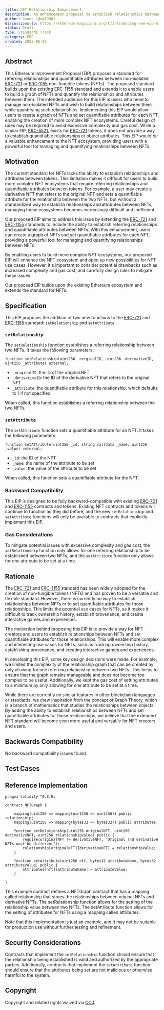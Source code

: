 ```yaml
---
title: NFT Relationship Enhancement
description: An enhancement proposal to establish relationships between NFTs and setting quantifiable attributes for those relationships.
author: Guang (@xg1990)
discussions-to: https://ethereum-magicians.org/t/introducing-new-eip-nft-relationship-standard/14468
status: Draft
type: Standards Track
category: ERC
created: 2023-05-02
---
```



## Abstract

This Ethereum Improvement Proposal (EIP) proposes a standard for referring relationships and quantifiable attributes between non-isolated [ERC-721](./eip-721.md) or [ERC-1155](./eip-1155.md) non-fungible tokens (NFTs). The proposed standard builds upon the existing ERC-1155 standard and extends it to enable users to build a graph of NFTs and quantify the relationships and attributes between them. The intended audience for this EIP is users who need to manage non-isolated NFTs and wish to build relationships between them while quantifying such relationships. Implementing this EIP would allow users to create a graph of NFTs and set quantifiable attributes for each NFT, enabling the creation of more complex NFT ecosystems. Careful design of rules may be required to avoid excessive complexity and gas cost. While a similar EIP, [ERC-5521](./eip-5521.md), exists for [ERC-721](./eip-721.md) tokens, it does not provide a way to establish quantifiable relationships or object attributes. This EIP would be a valuable enhancement to the NFT ecosystem, providing users with a powerful tool for managing and quantifying relationships between NFTs.

## Motivation

The current standard for NFTs lacks the ability to establish relationships and attributes between tokens. This limitation makes it difficult for users to build more complex NFT ecosystems that require referring relationships and quantifiable attributes between tokens. For example, a user may create a derivative NFT that refers to the original NFT and sets a quantifiable attribute for the relationship between the two NFTs, but without a standardized way to establish relationships and attributes between NFTs, managing these ecosystems becomes increasingly difficult and inefficient.

Our proposed EIP aims to address this issue by extending the [ERC-721](./eip-721.md) and [ERC-1155](./eip-1155.md) standards to include the ability to establish referring relationships and quantifiable attributes between NFTs. With this enhancement, users can create a graph of NFTs and set quantifiable attributes for each NFT, providing a powerful tool for managing and quantifying relationships between NFTs.

By enabling users to build more complex NFT ecosystems, our proposed EIP will enhance the NFT ecosystem and open up new possibilities for NFT use cases. However, it's important to consider potential drawbacks such as increased complexity and gas cost, and carefully design rules to mitigate these issues.

Our proposed EIP builds upon the existing Ethereum ecosystem and extends the standard for NFTs.

## Specification

This EIP proposes the addition of two new functions to the [ERC-721](./eip-721.md) and [ERC-1155](./eip-1155.md) standard: `setRelationship` and `setAttribute`.

### `setRelationship`

The `setRelationship` function establishes a referring relationship between two NFTs. It takes the following parameters:

```solidity
function setRelationship(uint256 _originalID, uint256 _derivativeID, uint256 _attribute) external;
```

- `_originalID`: the ID of the original NFT
- `_derivativeID`: the ID of the derivative NFT that refers to the original NFT
- `_attribute`: the quantifiable attribute for this relationship, which defaults to 1 if not specified

When called, this function establishes a referring relationship between the two NFTs.

### `setAttribute`

The `setAttribute` function sets a quantifiable attribute for an NFT. It takes the following parameters:

```solidity
function setAttribute(uint256 _id, string calldata _name, uint256 _value) external;
```

- `_id`: the ID of the NFT
- `_name`: the name of the attribute to be set
- `_value`: the value of the attribute to be set

When called, this function sets a quantifiable attribute for the NFT.

### Backward Compatibility

This EIP is designed to be fully backward-compatible with existing [ERC-721](./eip-721.md) and [ERC-1155](./eip-1155.md)  contracts and tokens. Existing NFT contracts and tokens will continue to function as they did before, and the new `setRelationship` and `setAttribute` functions will only be available to contracts that explicitly implement this EIP.

### Gas Considerations

To mitigate potential issues with excessive complexity and gas cost, the `setRelationship` function only allows for one referring relationship to be established between two NFTs, and the `setAttribute` function only allows for one attribute to be set at a time.

## Rationale

The [ERC-721](./eip-721.md) and [ERC-1155](./eip-1155.md) standard has been widely adopted for the creation of non-fungible tokens (NFTs) and has proven to be a versatile and flexible standard. However, there is currently no way to establish relationships between NFTs or to set quantifiable attributes for those relationships. This limits the potential use cases for NFTs, as it makes it difficult to track ownership history, establish provenance, and create interactive games and experiences.

The motivation behind proposing this EIP is to provide a way for NFT creators and users to establish relationships between NFTs and set quantifiable attributes for those relationships. This will enable more complex and interesting use cases for NFTs, such as tracking ownership history, establishing provenance, and creating interactive games and experiences.

In developing this EIP, some key design decisions were made. For example, we limited the complexity of the relationship graph that can be created by only allowing for one referring relationship between two NFTs. This helps to ensure that the graph remains manageable and does not become too complex to be useful. Additionally, we kept the gas cost of setting attributes to a minimum by only allowing for one attribute to be set at a time.

While there are currently no similar features in other blockchain languages or standards, we drew inspiration from the concept of Graph Theory, which is a branch of mathematics that studies the relationships between objects. By adding the ability to establish relationships between NFTs and set quantifiable attributes for those relationships, we believe that the extended NFT standard will become even more useful and versatile for NFT creators and users.

## Backwards Compatibility

No backward compatibility issues found.

## Test Cases

## Reference Implementation

```solidity
pragma solidity ^0.8.0;

contract NFTGraph {
    
    mapping(uint256 => mapping(uint256 => uint256)) public relationship;
    mapping(uint256 => mapping(bytes32 => bytes32)) public attributes;

    function setRelationship(uint256 originalNFT, uint256 derivativeNFT, uint256 relationshipValue) public {
        require(originalNFT != derivativeNFT, "Original and derivative NFTs must be different");
        relationship[originalNFT][derivativeNFT] = relationshipValue;
    }
    
    function setAttribute(uint256 nft, bytes32 attributeName, bytes32 attributeValue) public {
        attributes[nft][attributeName] = attributeValue;
    }
    
}
```

This example contract defines a NFTGraph contract that has a mapping called relationship that stores the relationships between original NFTs and derivative NFTs. The setRelationship function allows for the setting of the relationship value between two NFTs. The setAttribute function allows for the setting of attributes for NFTs using a mapping called attributes.

Note that this implementation is just an example, and it may not be suitable for production use without further testing and refinement.

## Security Considerations

Contracts that implement the `setRelationship` function should ensure that the relationship being established is valid and authorized by the appropriate parties. Additionally, contracts that implement the `setAttribute` function should ensure that the attributes being set are not malicious or otherwise harmful to the system.

## Copyright

Copyright and related rights waived via [CC0](../LICENSE.md).
